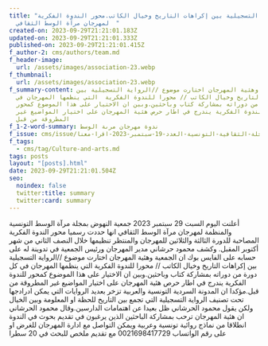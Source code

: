 ```yaml
---
title: "الرواية التسجيلية بين إكراهات التاريخ وخيال الكاتب.محور الندوة الفكرية
  لمهرجان مرآة الوسط الثقافي  "
created-on: 2023-09-29T21:21:01.183Z
updated-on: 2023-09-29T21:21:01.333Z
published-on: 2023-09-29T21:21:01.415Z
f_author-2: cms/authors/team.md
f_header-image:
  url: /assets/images/association-23.webp
f_thumbnail:
  url: /assets/images/association-23.webp
f_summary-content: الجمعية وهئية المهرجان اختارت موضوع //الرواية التسجيلية بين
  إكراهات التاريخ وخيال الكاتب // محورا للندوة الفكرية  التي ينظمها المهرجان في
  كل دورة من دوراته بمشاركة كتاب وباحثين.وبين ان الاختيار على هذا الموضوع كمحور
  للندوة الفكرية يندرج في اطار حرص هئية المهرجان على اختيار المواضيع غير
  المطروقة من قبل
f_1-2-word-summary: ندوة مهرجان مرىة الوسط
f_issue: cms/issue/مجلة-الثقافية-التونسية-العدد-19-سبتمبر-2023-اقرا-معنا.md
f_tags:
  - cms/tag/Culture-and-arts.md
tags: posts
layout: "[posts].html"
date: 2023-09-29T21:21:01.504Z
seo:
  noindex: false
  twitter:title: summary
  twitter:card: summary
---
```

أعلنت اليوم السبت 29 سبتمبر 2023 جمعية النهوض بمجلة مرآة الوسط التونسية والمنظمة لمهرجان مرآة الوسط الثقافي انها حددت رسميا محور الندوة الفكرية المصاحبة للدورة الثالثة والثلاثين للمهرجان والمنتظر تنظيمها خلال النصف الثاني من شهر أكتوبر المقبل. وكشف محمود حرشاني مدير المهرجان ورئيس الجمعية في تدوينة له على حسابه على الفايس بوك   ان الجمعية وهئية المهرجان اختارت موضوع //الرواية التسجيلية بين إكراهات التاريخ وخيال الكاتب // محورا للندوة الفكرية  التي ينظمها المهرجان في كل دورة من دوراته بمشاركة كتاب وباحثين.وبين ان الاختيار على هذا الموضوع كمحور للندوة الفكرية يندرج في اطار حرص هئية المهرجان على اختيار المواضيع غير المطروقة من قبل.مؤكدا ان المدونة السردية التونسية والعربية تزخر بعديد الروايات التي يمكن ادرادجها تحت تصنيف الرواية التسجيلية التي تجمع بين التاريخ للحظة او المعلومة وبين الخيال ولكن يقول محمود الحرشاني ظل بعيدا عن اهتمامات الدارسين.وقال محمود الحرشاني ان هئية المهرجان ترحب بمشاركة الباحثين الذين يرغبون في تقديم بحوث في الندوة انطلاقا من نماذج روائية تونسية وعربية ويمكن التواصل مع ادارة المهرجان للغرض او على رقم الواتساب 0021698417729 مع تقديم ملخص للبحث في 20 سطرا